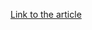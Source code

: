 [Link to the article](https://www.securityweek.com/in-other-news-volkswagen-data-leak-doubleclickjacking-china-denies-hacking-us-treasury/)
